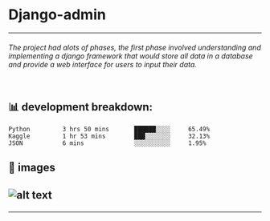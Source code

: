 # Django-admin
<hr>
<table>
<h6>The project had alots of phases, the first phase involved understanding and implementing a django framework that would store all data in a database and provide a web interface for users to input their data. <h6>
<table/>
<h2>📊 development breakdown: </h2>

  ```text
  Python         3 hrs 50 mins       ██████░░░░     65.49%
  Kaggle         1 hr 53 mins        ███░░░░░░░     32.13%
  JSON           6 mins              ░░░░░░░░░░     1.95%
  ```
<h2>📝 images<h2>

![alt text](https://astra.icu/saepng.png)
<hr>

